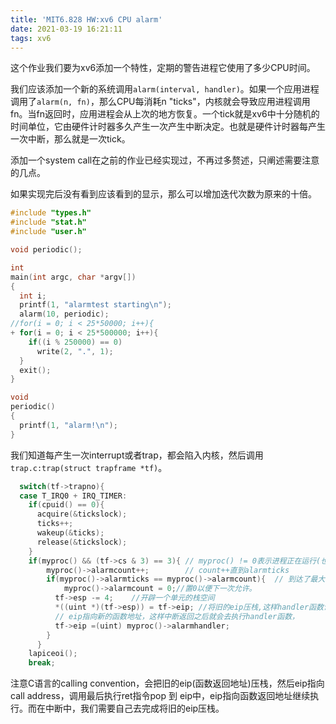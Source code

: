 ```yaml
---
title: 'MIT6.828 HW:xv6 CPU alarm'
date: 2021-03-19 16:21:11
tags: xv6
---
```


这个作业我们要为xv6添加一个特性，定期的警告进程它使用了多少CPU时间。<!--more-->

我们应该添加一个新的系统调用`alarm(interval, handler)`。如果一个应用进程调用了`alarm(n, fn)`，那么CPU每消耗n "ticks"，内核就会导致应用进程调用fn。当fn返回时，应用进程会从上次的地方恢复。一个tick就是xv6中十分随机的时间单位，它由硬件计时器多久产生一次产生中断决定。也就是硬件计时器每产生一次中断，那么就是一次tick。  

添加一个system call在之前的作业已经实现过，不再过多赘述，只阐述需要注意的几点。  

如果实现完后没有看到应该看到的显示，那么可以增加迭代次数为原来的十倍。

```c
#include "types.h"
#include "stat.h"
#include "user.h"

void periodic();

int
main(int argc, char *argv[])
{
  int i;
  printf(1, "alarmtest starting\n");
  alarm(10, periodic);
//for(i = 0; i < 25*50000; i++){
+ for(i = 0; i < 25*500000; i++){
    if((i % 250000) == 0)
      write(2, ".", 1);
  }
  exit();
}

void
periodic()
{
  printf(1, "alarm!\n");
}
```

我们知道每产生一次interrupt或者trap，都会陷入内核，然后调用`trap.c:trap(struct trapframe *tf)`。

```c
  switch(tf->trapno){
  case T_IRQ0 + IRQ_TIMER:
    if(cpuid() == 0){
      acquire(&tickslock);
      ticks++;
      wakeup(&ticks);
      release(&tickslock);
    }
    if(myproc() && (tf->cs & 3) == 3){ // myproc() != 0表示进程正在运行(也就是正在消耗CPU)， tf->cs & 3 表示中断由用户空间产生。
        myproc()->alarmcount++;        // count++直到alarmticks
        if(myproc()->alarmticks == myproc()->alarmcount){  // 到达了最大规定的最大tick数，此时应该调用handler函数。
            myproc()->alarmcount = 0;//置0以便下一次允许。
          tf->esp -= 4;    //开辟一个单元的栈空间
          *((uint *)(tf->esp)) = tf->eip; //将旧的eip压栈,这样handler函数调用结束后就会从栈顶pop到eip中，执行下一条指令。
          // eip指向新的函数地址，这样中断返回之后就会去执行handler函数，
          tf->eip =(uint) myproc()->alarmhandler;
        }
      }
    lapiceoi();
    break;
```

注意C语言的calling convention，会把旧的eip(函数返回地址)压栈，然后eip指向call address，调用最后执行ret指令pop 到 eip中，eip指向函数返回地址继续执行。而在中断中，我们需要自己去完成将旧的eip压栈。